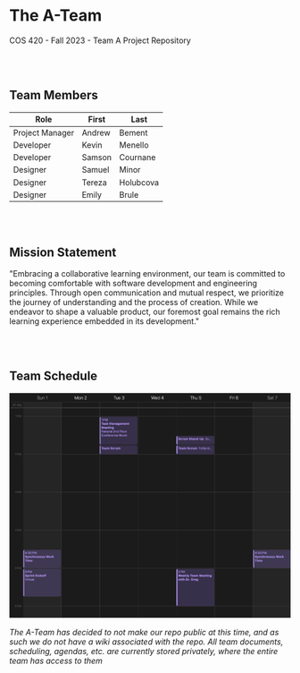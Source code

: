# The A-Team
COS 420 - Fall 2023 - Team A Project Repository

<br><br>
## Team Members
| Role            | First  | Last     |
| --------------- | ------ | -------- |
| Project Manager | Andrew | Bement   |
| Developer       | Kevin  | Menello  |
| Developer       | Samson | Cournane |
| Designer        | Samuel | Minor    |
| Designer        | Tereza | Holubcova      |
| Designer        | Emily  | Brule    |

<br><br>
## Mission Statement
"Embracing a collaborative learning environment, our team is committed to becoming comfortable with software development and engineering principles. Through open communication and mutual respect, we prioritize the journey of understanding and the process of creation. While we endeavor to shape a valuable product, our foremost goal remains the rich learning experience embedded in its development."

<br><br>
## Team Schedule
![Image of Team Schedule](https://github.com/COS420-Fall23/The-A-Team/blob/main/Team%20Meeting%20Schedule.png?raw=true  "Team Schedule") 


*The A-Team has decided to not make our repo public at this time, and as such we do not have a wiki associated with the repo. All team documents, scheduling, agendas, etc. are currently stored privately, where the entire team has access to them*
